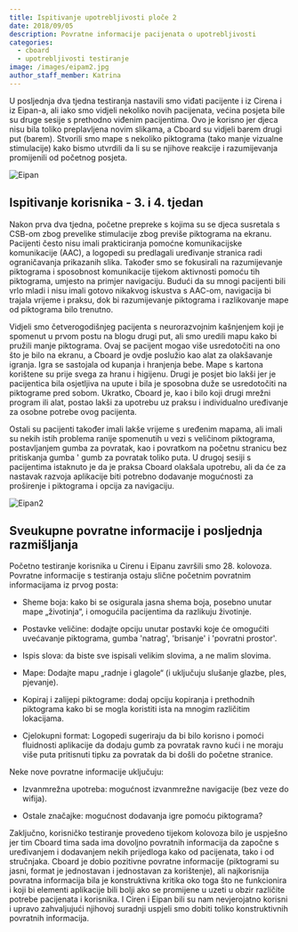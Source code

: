 ```yaml
---
title: Ispitivanje upotrebljivosti ploče 2
date: 2018/09/05
description: Povratne informacije pacijenata o upotrebljivosti
categories:
  - cboard
  - upotrebljivosti testiranje
image: /images/eipam2.jpg
author_staff_member: Katrina
---
```


U posljednja dva tjedna testiranja nastavili smo viđati pacijente i iz Cirena i iz Eipan-a, ali iako smo vidjeli nekoliko novih pacijenata, većina posjeta bile su druge sesije s prethodno viđenim pacijentima. Ovo je korisno jer djeca nisu bila toliko preplavljena novim slikama, a Cboard su vidjeli barem drugi put (barem). Stvorili smo mape s nekoliko piktograma (tako manje vizualne stimulacije) kako bismo utvrdili da li su se njihove reakcije i razumijevanja promijenili od početnog posjeta.

![Eipan](/images/eipam2.jpg)

## Ispitivanje korisnika - 3. i 4. tjedan

Nakon prva dva tjedna, početne prepreke s kojima su se djeca susretala s CSB-om zbog prevelike stimulacije zbog previše piktograma na ekranu. Pacijenti često nisu imali prakticiranja pomoćne komunikacijske komunikacije (AAC), a logopedi su predlagali uređivanje stranica radi ograničavanja prikazanih slika. Također smo se fokusirali na razumijevanje piktograma i sposobnost komunikacije tijekom aktivnosti pomoću tih piktograma, umjesto na primjer navigaciju. Budući da su mnogi pacijenti bili vrlo mladi i nisu imali gotovo nikakvog iskustva s AAC-om, navigacija bi trajala vrijeme i praksu, dok bi razumijevanje piktograma i razlikovanje mape od piktograma bilo trenutno.

Vidjeli smo četverogodišnjeg pacijenta s neurorazvojnim kašnjenjem koji je spomenut u prvom postu na blogu drugi put, ali smo uredili mapu kako bi pružili manje piktograma. Ovaj se pacijent mogao više usredotočiti na ono što je bilo na ekranu, a Cboard je ovdje poslužio kao alat za olakšavanje igranja. Igra se sastojala od kupanja i hranjenja bebe. Mape s kartona korištene su prije svega za hranu i higijenu. Drugi je posjet bio lakši jer je pacijentica bila osjetljiva na upute i bila je sposobna duže se usredotočiti na piktograme pred sobom. Ukratko, Cboard je, kao i bilo koji drugi mrežni program ili alat, postao lakši za upotrebu uz praksu i individualno uređivanje za osobne potrebe ovog pacijenta.

Ostali su pacijenti također imali lakše vrijeme s uređenim mapama, ali imali su nekih istih problema ranije spomenutih u vezi s veličinom piktograma, postavljanjem gumba za povratak, kao i povratkom na početnu stranicu bez pritiskanja gumba ' gumb za povratak toliko puta. U drugoj sesiji s pacijentima istaknuto je da je praksa Cboard olakšala upotrebu, ali da će za nastavak razvoja aplikacije biti potrebno dodavanje mogućnosti za proširenje i piktograma i opcija za navigaciju.

![Eipan2](/images/eipan3.jpeg)

## Sveukupne povratne informacije i posljednja razmišljanja

Početno testiranje korisnika u Cirenu i Eipanu završili smo 28. kolovoza. Povratne informacije s testiranja ostaju slične početnim povratnim informacijama iz prvog posta:

- Sheme boja: kako bi se osigurala jasna shema boja, posebno unutar mape „životinja“, i omogućila pacijentima da razlikuju životinje.

- Postavke veličine: dodajte opciju unutar postavki koje će omogućiti uvećavanje piktograma, gumba 'natrag', 'brisanje' i 'povratni prostor'.

- Ispis slova: da biste sve ispisali velikim slovima, a ne malim slovima.

- Mape: Dodajte mapu „radnje i glagole“ (i uključuju slušanje glazbe, ples, pjevanje).

- Kopiraj i zalijepi piktograme: dodaj opciju kopiranja i prethodnih piktograma kako bi se mogla koristiti ista na mnogim različitim lokacijama.

- Cjelokupni format: Logopedi sugeriraju da bi bilo korisno i pomoći fluidnosti aplikacije da dodaju gumb za povratak ravno kući i ne moraju više puta pritisnuti tipku za povratak da bi došli do početne stranice.

Neke nove povratne informacije uključuju:

- Izvanmrežna upotreba: mogućnost izvanmrežne navigacije (bez veze do wifija).

- Ostale značajke: mogućnost dodavanja igre pomoću piktograma?

Zaključno, korisničko testiranje provedeno tijekom kolovoza bilo je uspješno jer tim Cboard tima sada ima dovoljno povratnih informacija da započne s uređivanjem i dodavanjem nekih prijedloga kako od pacijenata, tako i od stručnjaka. Cboard je dobio pozitivne povratne informacije (piktogrami su jasni, format je jednostavan i jednostavan za korištenje), ali najkorisnija povratna informacija bila je konstruktivna kritika oko toga što ne funkcionira i koji bi elementi aplikacije bili bolji ako se promijene u uzeti u obzir različite potrebe pacijenata i korisnika. I Ciren i Eipan bili su nam nevjerojatno korisni i upravo zahvaljujući njihovoj suradnji uspjeli smo dobiti toliko konstruktivnih povratnih informacija.